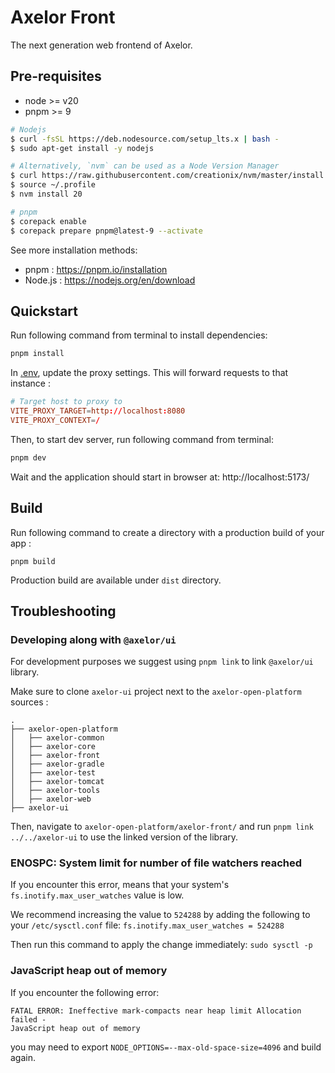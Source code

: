 # Axelor Front

The next generation web frontend of Axelor.

## Pre-requisites

- node >= v20
- pnpm >= 9

```bash
# Nodejs
$ curl -fsSL https://deb.nodesource.com/setup_lts.x | bash -
$ sudo apt-get install -y nodejs

# Alternatively, `nvm` can be used as a Node Version Manager
$ curl https://raw.githubusercontent.com/creationix/nvm/master/install.sh | bash
$ source ~/.profile
$ nvm install 20

# pnpm
$ corepack enable
$ corepack prepare pnpm@latest-9 --activate
```

See more installation methods:
- pnpm : https://pnpm.io/installation
- Node.js : https://nodejs.org/en/download

## Quickstart

Run following command from terminal to install dependencies:

```bash
pnpm install
```

In [.env](.env), update the proxy settings. This will forward requests to that instance :

```conf
# Target host to proxy to
VITE_PROXY_TARGET=http://localhost:8080
VITE_PROXY_CONTEXT=/
```

Then, to start dev server, run following command from terminal:

```bash
pnpm dev
```

Wait and the application should start in browser at: http://localhost:5173/

## Build

Run following command to create a directory with a production build of your app :

```
pnpm build
```

Production build are available under `dist` directory.

## Troubleshooting

### Developing along with `@axelor/ui`

For development purposes we suggest using `pnpm link` to link `@axelor/ui` library.

Make sure to clone `axelor-ui` project next to the `axelor-open-platform` sources :
```
.
├── axelor-open-platform
│   ├── axelor-common
│   ├── axelor-core
│   ├── axelor-front
│   ├── axelor-gradle
│   ├── axelor-test
│   ├── axelor-tomcat
│   ├── axelor-tools
│   ├── axelor-web
├── axelor-ui
```
Then, navigate to `axelor-open-platform/axelor-front/` and run `pnpm link ../../axelor-ui`
to use the linked version of the library.

### ENOSPC: System limit for number of file watchers reached

If you encounter this error, means that your system's `fs.inotify.max_user_watches` value is low.

We recommend increasing the value to `524288` by adding the following to your `/etc/sysctl.conf` file:
`fs.inotify.max_user_watches = 524288`

Then run this command to apply the change immediately: `sudo sysctl -p`

### JavaScript heap out of memory

If you encounter the following error:

```
FATAL ERROR: Ineffective mark-compacts near heap limit Allocation failed -
JavaScript heap out of memory
```

you may need to export `NODE_OPTIONS=--max-old-space-size=4096` and build again.
